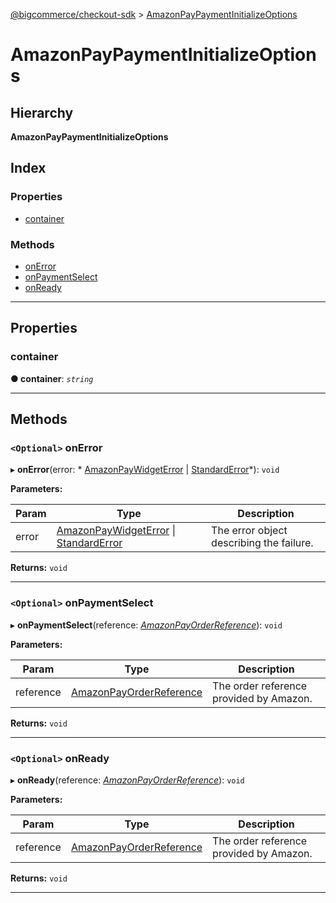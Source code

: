 [@bigcommerce/checkout-sdk](../README.md) > [AmazonPayPaymentInitializeOptions](../interfaces/amazonpaypaymentinitializeoptions.md)

# AmazonPayPaymentInitializeOptions

## Hierarchy

**AmazonPayPaymentInitializeOptions**

## Index

### Properties

* [container](amazonpaypaymentinitializeoptions.md#container)

### Methods

* [onError](amazonpaypaymentinitializeoptions.md#onerror)
* [onPaymentSelect](amazonpaypaymentinitializeoptions.md#onpaymentselect)
* [onReady](amazonpaypaymentinitializeoptions.md#onready)

---

## Properties

<a id="container"></a>

###  container

**● container**: *`string`*

___

## Methods

<a id="onerror"></a>

### `<Optional>` onError

▸ **onError**(error: * [AmazonPayWidgetError](amazonpaywidgeterror.md) &#124; [StandardError](../classes/standarderror.md)*): `void`

**Parameters:**

| Param | Type | Description |
| ------ | ------ | ------ |
| error |  [AmazonPayWidgetError](amazonpaywidgeterror.md) &#124; [StandardError](../classes/standarderror.md)|  The error object describing the failure. |

**Returns:** `void`

___
<a id="onpaymentselect"></a>

### `<Optional>` onPaymentSelect

▸ **onPaymentSelect**(reference: *[AmazonPayOrderReference](amazonpayorderreference.md)*): `void`

**Parameters:**

| Param | Type | Description |
| ------ | ------ | ------ |
| reference | [AmazonPayOrderReference](amazonpayorderreference.md) |  The order reference provided by Amazon. |

**Returns:** `void`

___
<a id="onready"></a>

### `<Optional>` onReady

▸ **onReady**(reference: *[AmazonPayOrderReference](amazonpayorderreference.md)*): `void`

**Parameters:**

| Param | Type | Description |
| ------ | ------ | ------ |
| reference | [AmazonPayOrderReference](amazonpayorderreference.md) |  The order reference provided by Amazon. |

**Returns:** `void`

___

